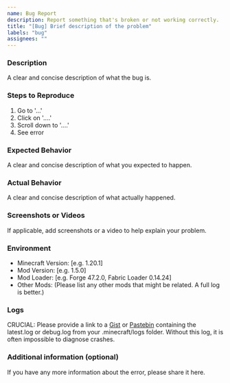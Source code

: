 ```yaml
---
name: Bug Report
description: Report something that's broken or not working correctly.
title: "[Bug] Brief description of the problem"
labels: "bug"
assignees: ""
---
```


### **Description**
A clear and concise description of what the bug is.

### **Steps to Reproduce**
1. Go to '...'
2. Click on '....'
3. Scroll down to '....'
4. See error

### **Expected Behavior**
A clear and concise description of what you expected to happen.

### **Actual Behavior**
A clear and concise description of what actually happened.

### **Screenshots or Videos**
If applicable, add screenshots or a video to help explain your problem.

### **Environment**
- Minecraft Version: [e.g. 1.20.1]
- Mod Version: [e.g. 1.5.0]
- Mod Loader: [e.g. Forge 47.2.0, Fabric Loader 0.14.24]
- Other Mods: (Please list any other mods that might be related. A full log is better.)

### **Logs**
CRUCIAL: Please provide a link to a [Gist](https://gist.github.com/) or [Pastebin](https://pastebin.com/) containing the latest.log or debug.log from your .minecraft/logs folder. Without this log, it is often impossible to diagnose crashes.

### **Additional information** (optional)
If you have any more information about the error, please share it here.
